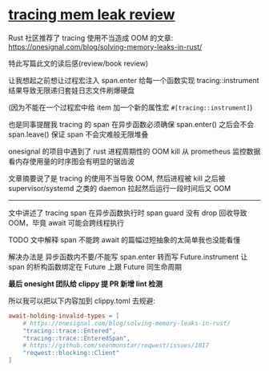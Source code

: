 # [tracing mem leak review](/2022/07/tracing_span_cross_await_memory_leak_review.md)

Rust 社区推荐了 tracing 使用不当造成 OOM 的文章: https://onesignal.com/blog/solving-memory-leaks-in-rust/

特此写篇此文的读后感(review/book review)

让我想起之前想让过程宏注入 span.enter 给每一个函数实现 tracing::instrument 结果导致无限递归套娃日志文件刷爆硬盘

(因为不能在一个过程宏中给 item 加一个新的属性宏 `#[tracing::instrument]`)

也是同事提醒我 tracing 的 span 在异步函数必须确保 span.enter() 之后会不会 span.leave() 保证 span 不会灾难般无限堆叠

onesignal 的项目中遇到了 rust 进程周期性的 OOM kill 从 prometheus 监控数据看内存使用量的时序图会有明显的锯齿波

文章摘要说了是 tracing 的使用不当导致 OOM, 然后进程被 kill 之后被 supervisor/systemd 之类的 daemon 拉起然后运行一段时间后又 OOM

---

文中讲述了 tracing span 在异步函数执行时 span guard 没有 drop 回收导致 OOM，毕竟 await 可能会跨线程执行

TODO 文中解释 span 不能跨 await 的篇幅过短抽象的太简单我也没能看懂

解决办法是 异步函数内不要/不能写 span.enter 转而写 Future.instrument 让 span 的析构函数绑定在 Future 上跟 Future 同生命周期

**最后 onesight 团队给 clippy 提 PR 新增 lint 检测**

所以我可以把以下内容加到 clippy.toml 去规避:

```toml
await-holding-invalid-types = [
    # https://onesignal.com/blog/solving-memory-leaks-in-rust/
    "tracing::trace::Entered",
    "tracing::trace::EnteredSpan",
    # https://github.com/seanmonstar/reqwest/issues/1017
    "reqwest::blocking::Client"
]
```
